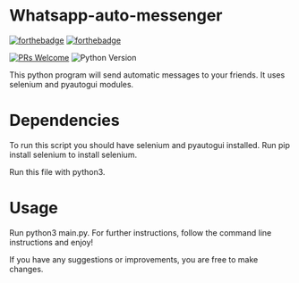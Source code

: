 # Whatsapp-auto-messenger

[![forthebadge](https://forthebadge.com/images/badges/built-with-love.svg)](https://forthebadge.com)
[![forthebadge](https://forthebadge.com/images/badges/made-with-python.svg)](https://forthebadge.com)

[![PRs Welcome](https://img.shields.io/badge/PRs-welcome-brightgreen.svg?style=shields)](http://makeapullrequest.com)
![Python Version](https://img.shields.io/badge/pypi-python3.6-blue.svg)

This python program will send automatic messages to your friends. It uses selenium and pyautogui modules.

# Dependencies
To run this script you should have selenium and pyautogui installed. Run pip install selenium to install selenium.

Run this file with python3.

# Usage

 Run python3 main.py. For further instructions, follow  the command line instructions and enjoy!

If you have any suggestions or improvements, you are free to make changes.
